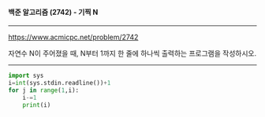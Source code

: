 #### 백준 알고리즘 (2742) - 기찍 N

---

https://www.acmicpc.net/problem/2742

자연수 N이 주어졌을 때, N부터 1까지 한 줄에 하나씩 출력하는 프로그램을 작성하시오.

---



```python
import sys
i=int(sys.stdin.readline())+1
for j in range(1,i): 
    i-=1
    print(i)
```

